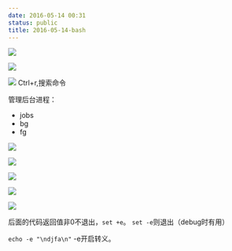 ```yaml
---
date: 2016-05-14 00:31
status: public
title: 2016-05-14-bash
---
```


![](~/ddddd.PNG)

![](~/11-13-42.jpg)

![](~/00-52-21.jpg)
Ctrl+r,搜索命令

管理后台进程：
* jobs
* bg
* fg


![](~/10-52-08.jpg)

![](~/11-45-56.jpg)

![](~/14-42-30.jpg)

![](~/14-50-31.jpg)

![](~/15-02-29.jpg)




后面的代码返回值非0不退出，`set +e`。 `set -e`则退出（debug时有用）

`echo -e "\ndjfa\n"` -e开启转义。

